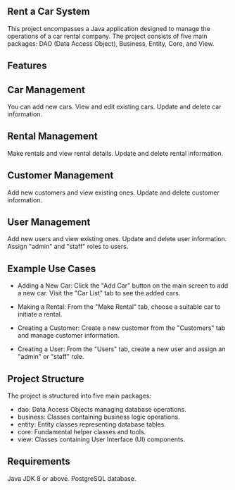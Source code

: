 ## Rent a Car System
This project encompasses a Java application designed to manage the operations of a car rental company. The project consists of five main packages: DAO (Data Access Object), Business, Entity, Core, and View.

## Features
## Car Management
You can add new cars.
View and edit existing cars.
Update and delete car information.
## Rental Management
Make rentals and view rental details.
Update and delete rental information.
## Customer Management
Add new customers and view existing ones.
Update and delete customer information.
## User Management
Add new users and view existing ones.
Update and delete user information.
Assign "admin" and "staff" roles to users.
## Example Use Cases
- Adding a New Car: Click the "Add Car" button on the main screen to add a new car. Visit the "Car List" tab to see the added cars.

- Making a Rental: From the "Make Rental" tab, choose a suitable car to initiate a rental.

- Creating a Customer: Create a new customer from the "Customers" tab and manage customer information.

- Creating a User: From the "Users" tab, create a new user and assign an "admin" or "staff" role.

## Project Structure
The project is structured into five main packages:

- dao: Data Access Objects managing database operations.
- business: Classes containing business logic operations.
- entity: Entity classes representing database tables.
- core: Fundamental helper classes and tools.
- view: Classes containing User Interface (UI) components.
## Requirements
Java JDK 8 or above.
PostgreSQL database.
